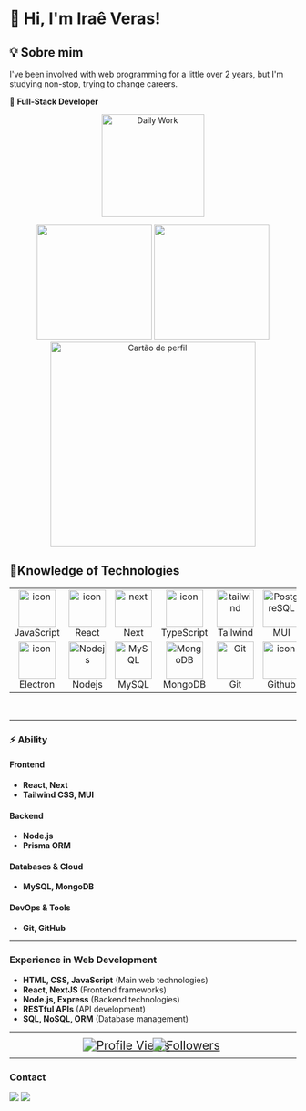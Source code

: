 # 👋 Hi, I'm Iraê Veras!

## 💡 Sobre mim
<p>I've been involved with web programming for a little over 2 years, but I'm studying non-stop, trying to change careers.</p>

🚀 **Full-Stack Developer**

<p align="center">
  <img alt="Daily Work" height="180px" src="https://i.imgur.com/uhZdH9C.gif" />
</p>

<div align="center">
  
  <img  height="202em" src="https://github-readme-stats.vercel.app/api?username=iraeveras&theme=tokyonight&hide_border=true&include_all_commits=false&count_private=true"/>
  <img height="202em" src="https://github-readme-stats.vercel.app/api/top-langs/?username=iraeveras&layout=compact&langs_count=6&theme=tokyonight&hide_border=true"/>
  <div>
    <a><img height="360em" src="https://github-profile-summary-cards.vercel.app/api/cards/profile-details?username=iraeveras&layout=compact&theme=tokyonight" alt="Cartão de perfil"></a>
  </div>
</div>
    
<h2 align="left" id="macropower-tech">🎯Knowledge of Technologies</h2>
<table align="center">
  <tr>
    <td align="center" width="96">
      <img src="https://techstack-generator.vercel.app/js-icon.svg" alt="icon" width="65" height="65" />
      <br>JavaScript
    </td>
    <td align="center" width="96">
      <img src="https://techstack-generator.vercel.app/react-icon.svg" alt="icon" width="65" height="65" />
      <br>React
    </td>
    <td align="center" width="96">
      <img src="https://skillicons.dev/icons?i=nextjs" width="65" height="65" alt="next" />
      <br>Next
    </td>
    <td align="center" width="96">
      <img src="https://techstack-generator.vercel.app/ts-icon.svg" alt="icon" width="65" height="65" />
      <br>TypeScript
    </td>
    <td align="center" width="96">
      <img src="https://skillicons.dev/icons?i=tailwind" width="65" height="65" alt="tailwind" />
      <br>Tailwind
    </td>
    <td align="center" width="96">
      <img src="https://skillicons.dev/icons?i=mui" width="65" height="65" alt="PostgreSQL" />
      <br>MUI
    </td>
    </tr>
  <tr>
    <td align="center" width="96">
      <img src="https://skillicons.dev/icons?i=electron" alt="icon" width="65" height="65" />
      <br>Electron
    </td>
    <td align="center" width="96">
      <img src="https://skillicons.dev/icons?i=nodejs" width="65" height="65" alt="Nodejs" />
      <br>Nodejs
    </td>
    <td align="center" width="96">
      <img src="https://techstack-generator.vercel.app/mysql-icon.svg" width="65" height="65" alt="MySQL" />
      <br>MySQL
    </td>
    <td align="center" width="96">
      <img src="https://skillicons.dev/icons?i=mongodb" width="65" height="65" alt="MongoDB" />
      <br>MongoDB
    </td>
    <td align="center" width="96">
      <img src="https://user-images.githubusercontent.com/25181517/192108372-f71d70ac-7ae6-4c0d-8395-51d8870c2ef0.png"
        width="65" height="65" alt="Git" />
      <br>Git
    </td>
    <td align="center" width="96">
      <img src="https://techstack-generator.vercel.app/github-icon.svg" alt="icon" width="65" height="65" />
      <br>Github
    </td>
  </tr>
</table> 
<br>

---

### ⚡ Ability
  
#### **Frontend**  
- **React, Next**  
- **Tailwind CSS, MUI**  

#### **Backend**  
- **Node.js**
- **Prisma ORM**

#### **Databases & Cloud**  
- **MySQL, MongoDB**  


#### **DevOps & Tools**  
- **Git, GitHub**  

---

### **Experience in Web Development**  

- **HTML, CSS, JavaScript** (Main web technologies)
- **React, NextJS** (Frontend frameworks)
- **Node.js, Express** (Backend technologies)
- **RESTful APIs** (API development)
- **SQL, NoSQL, ORM** (Database management)

---

<p align="center" style="display: flex; align-items: center; justify-content: center; gap: 15px;">
    <a href="https://github.com/iraeveras/github-profile-views-counter">
        <img src="https://komarev.com/ghpvc/?username=iraeveras&color=blue&style=for-the-badge" alt="Profile Views" style="transform: scale(1.5);"/>
    </a>
    <a href="https://github.com/iraeveras?tab=followers">
        <img src="https://img.shields.io/github/followers/iraeveras?label=Followers&style=for-the-badge" alt="Followers" style="transform: scale(1.5);"/>
    </a> 
</p>

---

### **Contact** 
 
<div>
  <a href = "mailto:irae.online@gmail.com"><img src="https://img.shields.io/badge/-Gmail-%23333?style=for-the-badge&logo=gmail&logoColor=white" target="_blank"></a>
  <a href="https://www.linkedin.com/in/ira%C3%AA-veras-b9039a7a/" target="_blank"><img src="https://img.shields.io/badge/-LinkedIn-%230077B5?style=for-the-badge&logo=linkedin&logoColor=white" target="_blank"></a> 
</div>
